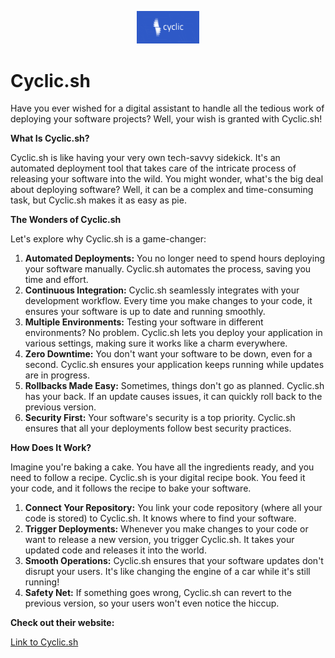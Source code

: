<p align="center">
  <img src="/img/dsc.jpg" alt="Alt Text" width="100"/>
</p>

# Cyclic.sh

Have you ever wished for a digital assistant to handle all the tedious work of deploying your software projects? Well, your wish is granted with Cyclic.sh!

**What Is Cyclic.sh?**

Cyclic.sh is like having your very own tech-savvy sidekick. It's an automated deployment tool that takes care of the intricate process of releasing your software into the wild. You might wonder, what's the big deal about deploying software? Well, it can be a complex and time-consuming task, but Cyclic.sh makes it as easy as pie.

**The Wonders of Cyclic.sh**

Let's explore why Cyclic.sh is a game-changer:

1. **Automated Deployments:** You no longer need to spend hours deploying your software manually. Cyclic.sh automates the process, saving you time and effort.
2. **Continuous Integration:** Cyclic.sh seamlessly integrates with your development workflow. Every time you make changes to your code, it ensures your software is up to date and running smoothly.
3. **Multiple Environments:** Testing your software in different environments? No problem. Cyclic.sh lets you deploy your application in various settings, making sure it works like a charm everywhere.
4. **Zero Downtime:** You don't want your software to be down, even for a second. Cyclic.sh ensures your application keeps running while updates are in progress.
5. **Rollbacks Made Easy:** Sometimes, things don't go as planned. Cyclic.sh has your back. If an update causes issues, it can quickly roll back to the previous version.
6. **Security First:** Your software's security is a top priority. Cyclic.sh ensures that all your deployments follow best security practices.

**How Does It Work?**

Imagine you're baking a cake. You have all the ingredients ready, and you need to follow a recipe. Cyclic.sh is your digital recipe book. You feed it your code, and it follows the recipe to bake your software.

1. **Connect Your Repository:** You link your code repository (where all your code is stored) to Cyclic.sh. It knows where to find your software.
2. **Trigger Deployments:** Whenever you make changes to your code or want to release a new version, you trigger Cyclic.sh. It takes your updated code and releases it into the world.
3. **Smooth Operations:** Cyclic.sh ensures that your software updates don't disrupt your users. It's like changing the engine of a car while it's still running!
4. **Safety Net:** If something goes wrong, Cyclic.sh can revert to the previous version, so your users won't even notice the hiccup.

**Check out their website:**

[Link to Cyclic.sh](https://www.cyclic.sh/)
